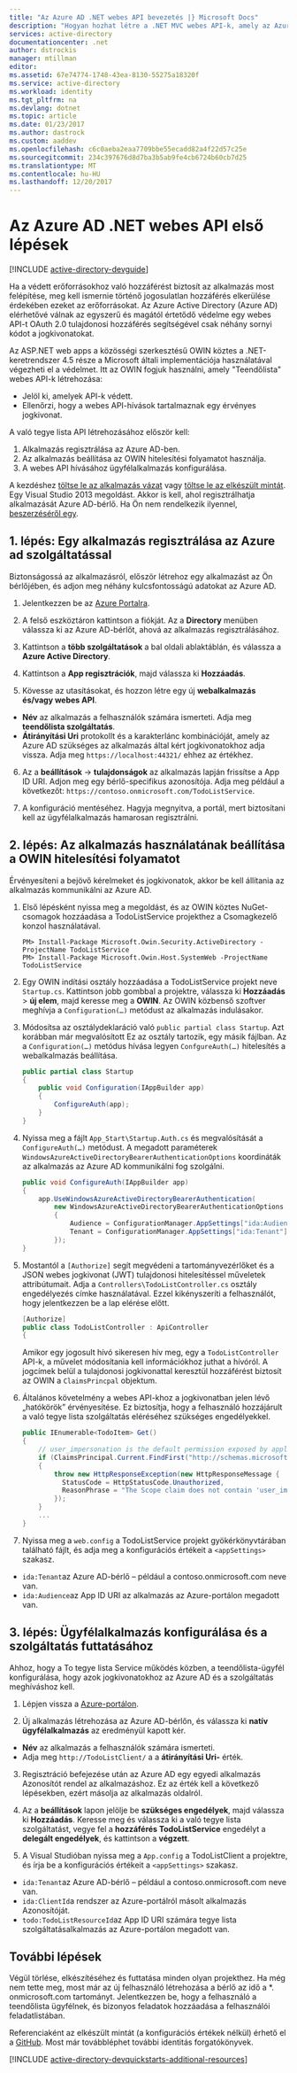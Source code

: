 ```yaml
---
title: "Az Azure AD .NET webes API bevezetés |} Microsoft Docs"
description: "Hogyan hozhat létre a .NET MVC webes API-k, amely az Azure AD a hitelesítéshez és engedélyezéshez."
services: active-directory
documentationcenter: .net
author: dstrockis
manager: mtillman
editor: 
ms.assetid: 67e74774-1748-43ea-8130-55275a18320f
ms.service: active-directory
ms.workload: identity
ms.tgt_pltfrm: na
ms.devlang: dotnet
ms.topic: article
ms.date: 01/23/2017
ms.author: dastrock
ms.custom: aaddev
ms.openlocfilehash: c6c0aeba2eaa7709bbe55ecadd82a4f22d57c25e
ms.sourcegitcommit: 234c397676d8d7ba3b5ab9fe4cb6724b60cb7d25
ms.translationtype: MT
ms.contentlocale: hu-HU
ms.lasthandoff: 12/20/2017
---
```

# <a name="azure-ad-net-web-api-getting-started"></a>Az Azure AD .NET webes API első lépések
[!INCLUDE [active-directory-devguide](../../../includes/active-directory-devguide.md)]

Ha a védett erőforrásokhoz való hozzáférést biztosít az alkalmazás most felépítése, meg kell ismernie történő jogosulatlan hozzáférés elkerülése érdekében ezeket az erőforrásokat.
Az Azure Active Directory (Azure AD) elérhetővé válnak az egyszerű és magától értetődő védelme egy webes API-t OAuth 2.0 tulajdonosi hozzáférés segítségével csak néhány sornyi kódot a jogkivonatokat.

Az ASP.NET web apps a közösségi szerkesztésű OWIN köztes a .NET-keretrendszer 4.5 része a Microsoft általi implementációja használatával végezheti el a védelmet. Itt az OWIN fogjuk használni, amely "Teendőlista" webes API-k létrehozása:

* Jelöl ki, amelyek API-k védett.
* Ellenőrzi, hogy a webes API-hívások tartalmaznak egy érvényes jogkivonat.

A való tegye lista API létrehozásához először kell:

1. Alkalmazás regisztrálása az Azure AD-ben.
2. Az alkalmazás beállítása az OWIN hitelesítési folyamatot használja.
3. A webes API hívásához ügyfélalkalmazás konfigurálása.

A kezdéshez [töltse le az alkalmazás vázat](https://github.com/AzureADQuickStarts/WebAPI-Bearer-DotNet/archive/skeleton.zip) vagy [töltse le az elkészült mintát](https://github.com/AzureADQuickStarts/WebAPI-Bearer-DotNet/archive/complete.zip). Egy Visual Studio 2013 megoldást. Akkor is kell, ahol regisztrálhatja alkalmazását Azure AD-bérlő. Ha Ön nem rendelkezik ilyennel, [beszerzéséről egy](active-directory-howto-tenant.md).

## <a name="step-1-register-an-application-with-azure-ad"></a>1. lépés: Egy alkalmazás regisztrálása az Azure ad szolgáltatással
Biztonságossá az alkalmazásról, először létrehoz egy alkalmazást az Ön bérlőjében, és adjon meg néhány kulcsfontosságú adatokat az Azure AD.

1. Jelentkezzen be az [Azure Portalra](https://portal.azure.com).

2. A felső eszköztáron kattintson a fiókját. Az a **Directory** menüben válassza ki az Azure AD-bérlőt, ahová az alkalmazás regisztrálásához.

3. Kattintson a **több szolgáltatások** a bal oldali ablaktáblán, és válassza a **Azure Active Directory**.

4. Kattintson a **App regisztrációk**, majd válassza ki **Hozzáadás**.

5. Kövesse az utasításokat, és hozzon létre egy új **webalkalmazás és/vagy webes API**.
  * **Név** az alkalmazás a felhasználók számára ismerteti. Adja meg **teendőlista szolgáltatás**.
  * **Átirányítási Uri** protokollt és a karakterlánc kombinációját, amely az Azure AD szükséges az alkalmazás által kért jogkivonatokhoz adja vissza. Adja meg `https://localhost:44321/` ehhez az értékhez.

6. Az a **beállítások** -> **tulajdonságok** az alkalmazás lapján frissítse a App ID URI. Adjon meg egy bérlő-specifikus azonosítója. Adja meg például a következőt: `https://contoso.onmicrosoft.com/TodoListService`.

7. A konfiguráció mentéséhez. Hagyja megnyitva, a portál, mert biztosítani kell az ügyfélalkalmazás hamarosan regisztrálni.

## <a name="step-2-set-up-the-app-to-use-the-owin-authentication-pipeline"></a>2. lépés: Az alkalmazás használatának beállítása a OWIN hitelesítési folyamatot
Érvényesíteni a bejövő kérelmeket és jogkivonatok, akkor be kell állítania az alkalmazás kommunikálni az Azure AD.

1. Első lépésként nyissa meg a megoldást, és az OWIN köztes NuGet-csomagok hozzáadása a TodoListService projekthez a Csomagkezelő konzol használatával.

    ```
    PM> Install-Package Microsoft.Owin.Security.ActiveDirectory -ProjectName TodoListService
    PM> Install-Package Microsoft.Owin.Host.SystemWeb -ProjectName TodoListService
    ```

2. Egy OWIN indítási osztály hozzáadása a TodoListService projekt neve `Startup.cs`.  Kattintson jobb gombbal a projektre, válassza ki **Hozzáadás** > **új elem**, majd keresse meg a **OWIN**. Az OWIN közbenső szoftver meghívja a `Configuration(…)` metódust az alkalmazás indulásakor.

3. Módosítsa az osztálydeklaráció való `public partial class Startup`. Azt korábban már megvalósított Ez az osztály tartozik, egy másik fájlban. Az a `Configuration(…)` metódus hívása legyen `ConfgureAuth(…)` hitelesítés a webalkalmazás beállítása.

    ```C#
    public partial class Startup
    {
        public void Configuration(IAppBuilder app)
        {
            ConfigureAuth(app);
        }
    }
    ```

4. Nyissa meg a fájlt `App_Start\Startup.Auth.cs` és megvalósítását a `ConfigureAuth(…)` metódust. A megadott paraméterek `WindowsAzureActiveDirectoryBearerAuthenticationOptions` koordináták az alkalmazás az Azure AD kommunikálni fog szolgálni.

    ```C#
    public void ConfigureAuth(IAppBuilder app)
    {
        app.UseWindowsAzureActiveDirectoryBearerAuthentication(
            new WindowsAzureActiveDirectoryBearerAuthenticationOptions
            {
                Audience = ConfigurationManager.AppSettings["ida:Audience"],
                Tenant = ConfigurationManager.AppSettings["ida:Tenant"]
            });
    }
    ```

5. Mostantól a `[Authorize]` segít megvédeni a tartományvezérlőket és a JSON webes jogkivonat (JWT) tulajdonosi hitelesítéssel műveletek attribútumait. Adja a `Controllers\TodoListController.cs` osztály engedélyezés címke használatával. Ezzel kikényszeríti a felhasználót, hogy jelentkezzen be a lap elérése előtt.

    ```C#
    [Authorize]
    public class TodoListController : ApiController
    {
    ```

    Amikor egy jogosult hívó sikeresen hív meg, egy a `TodoListController` API-k, a művelet módosítania kell információkhoz juthat a hívóról. A jogcímek belül a tulajdonosi jogkivonattal keresztül hozzáférést biztosít az OWIN a `ClaimsPrincpal` objektum.  

6. Általános követelmény a webes API-khoz a jogkivonatban jelen lévő „hatókörök” érvényesítése. Ez biztosítja, hogy a felhasználó hozzájárult a való tegye lista szolgáltatás eléréséhez szükséges engedélyekkel.

    ```C#
    public IEnumerable<TodoItem> Get()
    {
        // user_impersonation is the default permission exposed by applications in Azure AD
        if (ClaimsPrincipal.Current.FindFirst("http://schemas.microsoft.com/identity/claims/scope").Value != "user_impersonation")
        {
            throw new HttpResponseException(new HttpResponseMessage {
              StatusCode = HttpStatusCode.Unauthorized,
              ReasonPhrase = "The Scope claim does not contain 'user_impersonation' or scope claim not found"
            });
        }
        ...
    }
    ```

7. Nyissa meg a `web.config` a TodoListService projekt gyökérkönyvtárában található fájlt, és adja meg a konfigurációs értékeit a `<appSettings>` szakasz.
  * `ida:Tenant`az Azure AD-bérlő – például a contoso.onmicrosoft.com neve van.
  * `ida:Audience`az App ID URI az alkalmazás az Azure-portálon megadott van.

## <a name="step-3-configure-a-client-application-and-run-the-service"></a>3. lépés: Ügyfélalkalmazás konfigurálása és a szolgáltatás futtatásához
Ahhoz, hogy a To tegye lista Service működés közben, a teendőlista-ügyfél konfigurálása, hogy azok jogkivonatokhoz az Azure AD és a szolgáltatás meghíváshoz kell.

1. Lépjen vissza a [Azure-portálon](https://portal.azure.com).

2. Új alkalmazás létrehozása az Azure AD-bérlőn, és válassza ki **natív ügyfélalkalmazás** az eredményül kapott kér.
  * **Név** az alkalmazás a felhasználók számára ismerteti.
  * Adja meg `http://TodoListClient/` a a **átirányítási Uri-** érték.

3. Regisztráció befejezése után az Azure AD egy egyedi alkalmazás Azonosítót rendel az alkalmazáshoz. Ez az érték kell a következő lépésekben, ezért másolja az alkalmazás oldalról.

4. Az a **beállítások** lapon jelölje be **szükséges engedélyek**, majd válassza ki **Hozzáadás**. Keresse meg és válassza ki a való tegye lista szolgáltatást, vegye fel a **hozzáférés TodoListService** engedélyt a **delegált engedélyek**, és kattintson a **végzett**.

5. A Visual Studióban nyissa meg a `App.config` a TodoListClient a projektre, és írja be a konfigurációs értékeit a `<appSettings>` szakasz.

  * `ida:Tenant`az Azure AD-bérlő – például a contoso.onmicrosoft.com neve van.
  * `ida:ClientId`a rendszer az Azure-portálról másolt alkalmazás Azonosítóját.
  * `todo:TodoListResourceId`az App ID URI számára tegye lista szolgáltatásalkalmazás az Azure-portálon megadott van.

## <a name="next-steps"></a>További lépések
Végül törlése, elkészítéséhez és futtatása minden olyan projekthez. Ha még nem tette meg, most már az új felhasználó létrehozása a bérlő az idő a *. onmicrosoft.com tartományt. Jelentkezzen be, hogy a felhasználó a teendőlista ügyfélnek, és bizonyos feladatok hozzáadása a felhasználói feladatlistában.

Referenciaként az elkészült mintát (a konfigurációs értékek nélkül) érhető el a [GitHub](https://github.com/AzureADQuickStarts/WebAPI-Bearer-DotNet/archive/complete.zip). Most már továbbléphet további identitás forgatókönyvek.

[!INCLUDE [active-directory-devquickstarts-additional-resources](../../../includes/active-directory-devquickstarts-additional-resources.md)]
